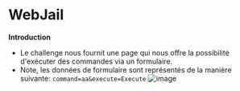 # WebJail

**Introduction**

- Le challenge nous fournit une page qui nous offre la possibilité d'exécuter des commandes via un formulaire.
- Note, les données de formulaire sont représentés de la manière suivante: ``command=aa&execute=Execute``
![image](https://user-images.githubusercontent.com/74382279/157316465-417a8162-bf1d-441a-a6ac-18687dc8521d.png)
